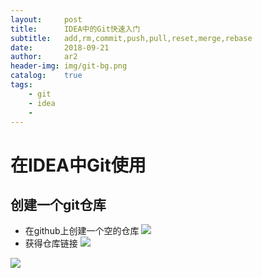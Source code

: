 ```yaml
---
layout:     post
title:      IDEA中的Git快速入门
subtitle:   add,rm,commit,push,pull,reset,merge,rebase
date:       2018-09-21
author:     ar2
header-img: img/git-bg.png
catalog: 	true
tags:
    - git
    - idea
    - 
---
```

# 在IDEA中Git使用

    
## 创建一个git仓库
* 在github上创建一个空的仓库
![](http://i.aracg.cc/img/git-crtSrc.png?raw=true)
* 获得仓库链接
![](http://i.aracg.cc/img/git-crtSrc1.png?raw=true)

![](http://i.aracg.cc/img/git-bg.png?raw=true)


